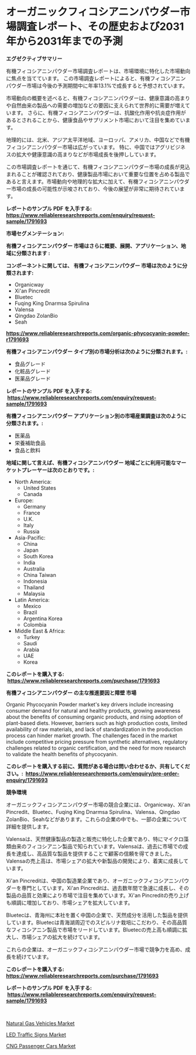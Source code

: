 <p><h1>オーガニックフィコシアニンパウダー市場調査レポート、その歴史および2031年から2031年までの予測</h1></p><p><strong>エグゼクティブサマリー</strong></p>
<p><p>有機フィコシアニンパウダー市場調査レポートは、市場環境に特化した市場動向に焦点を当てています。 この市場調査レポートによると、有機フィコシアニンパウダー市場は今後の予測期間中に年率13.1%で成長すると予想されています。</p><p>市場動向の概要を述べると、有機フィコシアニンパウダーは、健康意識の高まりや自然由来の製品への需要の増加などの要因に支えられて世界的に需要が増えています。 さらに、有機フィコシアニンパウダーは、抗酸化作用や抗炎症作用があるとされることから、健康食品やサプリメント市場において注目を集めています。</p><p>地理的には、北米、アジア太平洋地域、ヨーロッパ、アメリカ、中国などで有機フィコシアニンパウダー市場は広がっています。 特に、中国ではアグリビジネスの拡大や健康意識の高まりなどが市場成長を後押ししています。</p><p>この市場調査レポートを通じて、有機フィコシアニンパウダー市場の成長が見込まれることが確認されており、健康製品市場において重要な位置を占める製品であると言えます。市場動向や地理的な拡大に加えて、有機フィコシアニンパウダー市場の成長の可能性が示唆されており、今後の展望が非常に期待されています。</p></p>
<p><strong>レポートのサンプル PDF を入手する: <a href="https://www.reliableresearchreports.com/enquiry/request-sample/1791693">https://www.reliableresearchreports.com/enquiry/request-sample/1791693</a></strong></p>
<p><strong>市場セグメンテーション:</strong></p>
<p><strong> 有機フィコシアニンパウダー 市場はさらに概要、展開、アプリケーション、地域に分類されます :</strong></p>
<p><strong>コンポーネントに関しては、 有機フィコシアニンパウダー 市場は次のように分類されます: &nbsp;</strong></p>
<p><ul><li>Organicway</li><li>Xi'an Pincredit</li><li>Bluetec</li><li>Fuqing King Dnarmsa Spirulina</li><li>Valensa</li><li>Qingdao ZolanBio</li><li>Seah</li></ul></p>
<p><strong><a href="https://www.reliableresearchreports.com/organic-phycocyanin-powder-r1791693">https://www.reliableresearchreports.com/organic-phycocyanin-powder-r1791693</a></strong></p>
<p><strong> 有機フィコシアニンパウダー タイプ別の市場分析は次のように分類されます。:</strong></p>
<p><ul><li>食品グレード</li><li>化粧品グレード</li><li>医薬品グレード</li></ul></p>
<p><strong>レポートのサンプル PDF を入手する: &nbsp;<a href="https://www.reliableresearchreports.com/enquiry/request-sample/1791693">https://www.reliableresearchreports.com/enquiry/request-sample/1791693</a></strong></p>
<p><strong> 有機フィコシアニンパウダー アプリケーション別の市場産業調査は次のように分類されます。:</strong></p>
<p><ul><li>医薬品</li><li>栄養補助食品</li><li>食品と飲料</li></ul></p>
<p><strong>地域に関して言えば、有機フィコシアニンパウダー 地域ごとに利用可能なマーケットプレーヤーは次のとおりです。:</strong></p>
<p><ul>
    <li>
        North America:
        <ul>
            <li>United States</li>
            <li>Canada</li>
        </ul>
    </li>
    <li>
        Europe:
        <ul>
            <li>Germany</li>
            <li>France</li>
            <li>U.K.</li>
            <li>Italy</li>
            <li>Russia</li>
        </ul>
    </li>
    <li>
        Asia-Pacific:
        <ul>
            <li>China</li>
            <li>Japan</li>
            <li>South Korea</li>
            <li>India</li>
            <li>Australia</li>
            <li>China Taiwan</li>
            <li>Indonesia</li>
            <li>Thailand</li>
            <li>Malaysia</li>
        </ul>
    </li>
    <li>
        Latin America:
        <ul>
            <li>Mexico</li>
            <li>Brazil</li>
            <li>Argentina Korea</li>
            <li>Colombia</li>
        </ul>
    </li>
    <li>
        Middle East & Africa:
        <ul>
            <li>Turkey</li>
            <li>Saudi</li>
            <li>Arabia</li>
            <li>UAE</li>
            <li>Korea</li>
        </ul>
    </li>
    </ul></p>
<p><strong>このレポートを購入する: &nbsp;<a href="https://www.reliableresearchreports.com/purchase/1791693">https://www.reliableresearchreports.com/purchase/1791693</a></strong></p>
<p><strong>有機フィコシアニンパウダー の主な推進要因と障壁 市場</strong></p>
<p><p>Organic Phycocyanin Powder market's key drivers include increasing consumer demand for natural and healthy products, growing awareness about the benefits of consuming organic products, and rising adoption of plant-based diets. However, barriers such as high production costs, limited availability of raw materials, and lack of standardization in the production process can hinder market growth. The challenges faced in the market include competitive pricing pressure from synthetic alternatives, regulatory challenges related to organic certification, and the need for more research to validate the health benefits of phycocyanin.</p></p>
<p><strong>このレポートを購入する前に、質問がある場合は問い合わせるか、共有してください。:&nbsp; <a href="https://www.reliableresearchreports.com/enquiry/pre-order-enquiry/1791693">https://www.reliableresearchreports.com/enquiry/pre-order-enquiry/1791693</a></strong></p>
<p><strong>競争環境</strong></p>
<p><p>オーガニックフィコシアニンパウダー市場の競合企業には、Organicway、Xi'an Pincredit、Bluetec、Fuqing King Dnarmsa Spirulina、Valensa、Qingdao ZolanBio、Seahなどがあります。これらの企業の中でも、一部の企業について詳細を提供します。</p><p>Valensaは、天然健康製品の製造と販売に特化した企業であり、特にマイクロ藻類由来のフィコシアニン製品で知られています。Valensaは、過去に市場での成長を達成し、高品質な製品を提供することで顧客の信頼を得てきました。Valensaの売上高は、市場シェアの拡大や新製品の開発により、着実に成長しています。</p><p>Xi'an Pincreditは、中国の製造業企業であり、オーガニックフィコシアニンパウダーを専門としています。Xi'an Pincreditは、過去数年間で急速に成長し、その製品の品質と効果により市場で注目を集めています。Xi'an Pincreditの売り上げも順調に増加しており、市場シェアを拡大しています。</p><p>Bluetecは、青海州に本社を置く中国の企業で、天然成分を活用した製品を提供しています。Bluetecは青海湖周辺でのスピルリナ栽培にこだわり、その高品質なフィコシアニン製品で市場をリードしています。Bluetecの売上高も順調に拡大し、市場シェアの拡大を続けています。</p><p>これらの企業は、オーガニックフィコシアニンパウダー市場で競争力を高め、成長を続けています。</p></p>
<p><strong>このレポートを購入する: &nbsp; <a href="https://www.reliableresearchreports.com/purchase/1791693">https://www.reliableresearchreports.com/purchase/1791693</a></strong></p>
<p><strong>レポートのサンプル PDF を入手する: &nbsp;<a href="https://www.reliableresearchreports.com/enquiry/request-sample/1791693">https://www.reliableresearchreports.com/enquiry/request-sample/1791693</a></strong><strong></strong></p>
<p>&nbsp;</p>
<p><p><a href="https://www.linkedin.com/pulse/natural-gas-vehicles-market-size-2024-2031-global-industrial-usiye?trackingId=tbTEdMLZ8YUeQ0EbJtES%2FA%3D%3D">Natural Gas Vehicles Market</a></p><p><a href="https://www.linkedin.com/pulse/led-traffic-signs-market-size-focuses-dynamics-in-depth-7o3ie?trackingId=JEKs2VKOGCAuAZrFOjGK%2FA%3D%3D">LED Traffic Signs Market</a></p><p><a href="https://www.linkedin.com/pulse/cng-passenger-cars-market-comprehensive-report-its-kkrae?trackingId=saLwJ8sbA1ChjR0Y5wRGuA%3D%3D">CNG Passenger Cars Market</a></p></p>